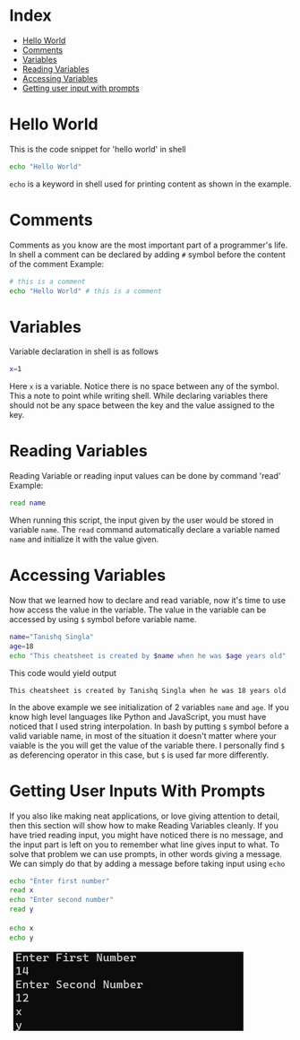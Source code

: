 ﻿# Index
- [Hello World](#Hello-World)
- [Comments](#Comments)
- [Variables](#Variables)
- [Reading Variables](#Reading-Variables)
- [Accessing Variables](#Accessing-Variables)
- [Getting user input with prompts](#Getting-User-Inputs-With-prompts)

# Hello World
This is the code snippet for 'hello world' in shell

```bash
echo "Hello World"
```
`echo` is a keyword in shell used for printing content as shown in the example.

# Comments
Comments as you know are the most important part of a programmer's life.
In shell a comment can be declared by adding `#` symbol before the content of the comment
Example:
```bash
# this is a comment
echo "Hello World" # this is a comment
```
# Variables
Variable declaration in shell is as follows
```bash
x=1
```
Here `x` is a variable. Notice there is no space between any of the symbol.
This a note to point while writing shell. While declaring variables there should not be any space between the key and the value assigned to the key.

# Reading Variables
Reading Variable or reading input values can be done by command 'read'
Example:
```bash
read name
```
When running this script, the input given by the user would be stored in variable `name`. The `read` command automatically declare a variable named `name` and initialize it with the value given.

# Accessing Variables
Now that we learned how to declare and read variable, now it's time to use how access the value in the variable.
The value in the variable can be accessed by using `$` symbol before variable name.
```bash
name="Tanishq Singla"
age=18
echo "This cheatsheet is created by $name when he was $age years old"
```
This code would yield output
```
This cheatsheet is created by Tanishq Singla when he was 18 years old
```
In the above example we see initialization of 2 variables `name` and `age`.
If you know high level languages like Python and JavaScript, you must have noticed that I used string interpolation.
In bash by putting `$` symbol before a valid variable name, in most of the situation it doesn't matter where your vaiable is the you will get the value of the variable there.
I personally find `$` as deferencing operator in this case, but `$` is used far more differently.
# Getting User Inputs With Prompts
If you also like making neat applications, or love giving attention to detail, then this section will show how to make Reading Variables cleanly.
If you have tried reading input, you might have noticed there is no message, and the input part is left on you to remember what line gives input to what.
To solve that problem we can use prompts, in other words giving a message. We can simply do that by adding a message before taking input using `echo`
```bash
echo "Enter first number"
read x
echo "Enter second number"
read y

echo x
echo y
```

![Screenshot-2020-05-31_00_23_40](Screenshot-2020-05-31_00_23_40.png)
